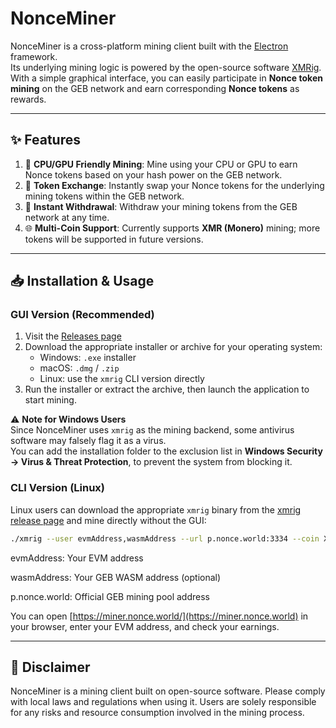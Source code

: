# NonceMiner

NonceMiner is a cross-platform mining client built with the [Electron](https://www.electronjs.org/) framework.  
Its underlying mining logic is powered by the open-source software [XMRig](https://github.com/xmrig/xmrig).  
With a simple graphical interface, you can easily participate in **Nonce token mining** on the GEB network and earn corresponding **Nonce tokens** as rewards.

---

## ✨ Features

1. 🧠 **CPU/GPU Friendly Mining**: Mine using your CPU or GPU to earn Nonce tokens based on your hash power on the GEB network.  
2. 🔄 **Token Exchange**: Instantly swap your Nonce tokens for the underlying mining tokens within the GEB network.  
3. 💸 **Instant Withdrawal**: Withdraw your mining tokens from the GEB network at any time.  
4. 🌐 **Multi-Coin Support**: Currently supports **XMR (Monero)** mining; more tokens will be supported in future versions.

---

## 📥 Installation & Usage

### GUI Version (Recommended)

1. Visit the [Releases page](../../releases)  
2. Download the appropriate installer or archive for your operating system:  
   - Windows: `.exe` installer  
   - macOS: `.dmg` / `.zip`  
   - Linux: use the `xmrig` CLI version directly
3. Run the installer or extract the archive, then launch the application to start mining.

⚠️ **Note for Windows Users**  
Since NonceMiner uses `xmrig` as the mining backend, some antivirus software may falsely flag it as a virus.  
You can add the installation folder to the exclusion list in **Windows Security → Virus & Threat Protection**, to prevent the system from blocking it.

### CLI Version (Linux)

Linux users can download the appropriate `xmrig` binary from the [xmrig release page](https://github.com/xmrig/xmrig/releases) and mine directly without the GUI:

```bash
./xmrig --user evmAddress,wasmAddress --url p.nonce.world:3334 --coin XMR -p x -k
```
evmAddress: Your EVM address

wasmAddress: Your GEB WASM address (optional)

p.nonce.world: Official GEB mining pool address

You can open [https://miner.nonce.world/](https://miner.nonce.world) in your browser, enter your EVM address, and check your earnings.

---

## 📝 Disclaimer

NonceMiner is a mining client built on open-source software. Please comply with local laws and regulations when using it.
Users are solely responsible for any risks and resource consumption involved in the mining process.
